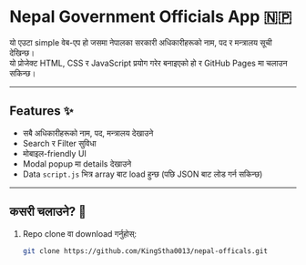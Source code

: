 # Nepal Government Officials App 🇳🇵

यो एउटा simple वेब-एप हो जसमा नेपालका सरकारी अधिकारीहरूको नाम, पद र मन्त्रालय सूची देखिन्छ।  
यो प्रोजेक्ट HTML, CSS र JavaScript प्रयोग गरेर बनाइएको हो र GitHub Pages मा चलाउन सकिन्छ।  

---

## Features ✨
- सबै अधिकारीहरूको नाम, पद, मन्त्रालय देखाउने
- Search र Filter सुविधा
- मोबाइल-friendly UI
- Modal popup मा details देखाउने
- Data `script.js` भित्र array बाट load हुन्छ (पछि JSON बाट लोड गर्न सकिन्छ)

---

## कसरी चलाउने? 🚀
1. Repo clone वा download गर्नुहोस्:  
   ```bash
   git clone https://github.com/KingStha0013/nepal-officals.git